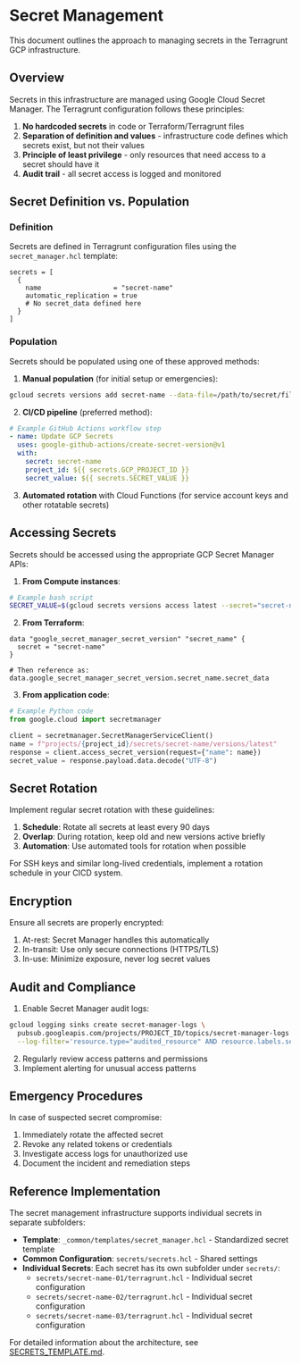 # Secret Management

This document outlines the approach to managing secrets in the Terragrunt GCP infrastructure.

## Overview

Secrets in this infrastructure are managed using Google Cloud Secret Manager. The Terragrunt configuration follows these principles:

1. **No hardcoded secrets** in code or Terraform/Terragrunt files
2. **Separation of definition and values** - infrastructure code defines which secrets exist, but not their values
3. **Principle of least privilege** - only resources that need access to a secret should have it
4. **Audit trail** - all secret access is logged and monitored

## Secret Definition vs. Population

### Definition

Secrets are defined in Terragrunt configuration files using the `secret_manager.hcl` template:

```hcl
secrets = [
  {
    name                  = "secret-name"
    automatic_replication = true
    # No secret_data defined here
  }
]
```

### Population

Secrets should be populated using one of these approved methods:

1. **Manual population** (for initial setup or emergencies):
```bash
gcloud secrets versions add secret-name --data-file=/path/to/secret/file
```

2. **CI/CD pipeline** (preferred method):
```yaml
# Example GitHub Actions workflow step
- name: Update GCP Secrets
  uses: google-github-actions/create-secret-version@v1
  with:
    secret: secret-name
    project_id: ${{ secrets.GCP_PROJECT_ID }}
    secret_value: ${{ secrets.SECRET_VALUE }}
```

3. **Automated rotation** with Cloud Functions (for service account keys and other rotatable secrets)

## Accessing Secrets

Secrets should be accessed using the appropriate GCP Secret Manager APIs:

1. **From Compute instances**:
```bash
# Example bash script
SECRET_VALUE=$(gcloud secrets versions access latest --secret="secret-name")
```

2. **From Terraform**:
```hcl
data "google_secret_manager_secret_version" "secret_name" {
  secret = "secret-name"
}

# Then reference as: data.google_secret_manager_secret_version.secret_name.secret_data
```

3. **From application code**:
```python
# Example Python code
from google.cloud import secretmanager

client = secretmanager.SecretManagerServiceClient()
name = f"projects/{project_id}/secrets/secret-name/versions/latest"
response = client.access_secret_version(request={"name": name})
secret_value = response.payload.data.decode("UTF-8")
```

## Secret Rotation

Implement regular secret rotation with these guidelines:

1. **Schedule**: Rotate all secrets at least every 90 days
2. **Overlap**: During rotation, keep old and new versions active briefly
3. **Automation**: Use automated tools for rotation when possible

For SSH keys and similar long-lived credentials, implement a rotation schedule in your CICD system.

## Encryption

Ensure all secrets are properly encrypted:

1. At-rest: Secret Manager handles this automatically
2. In-transit: Use only secure connections (HTTPS/TLS)
3. In-use: Minimize exposure, never log secret values

## Audit and Compliance

1. Enable Secret Manager audit logs:
```bash
gcloud logging sinks create secret-manager-logs \
  pubsub.googleapis.com/projects/PROJECT_ID/topics/secret-manager-logs \
  --log-filter='resource.type="audited_resource" AND resource.labels.service="secretmanager.googleapis.com"'
```

2. Regularly review access patterns and permissions
3. Implement alerting for unusual access patterns

## Emergency Procedures

In case of suspected secret compromise:

1. Immediately rotate the affected secret
2. Revoke any related tokens or credentials
3. Investigate access logs for unauthorized use
4. Document the incident and remediation steps

## Reference Implementation

The secret management infrastructure supports individual secrets in separate subfolders:

- **Template**: `_common/templates/secret_manager.hcl` - Standardized secret template
- **Common Configuration**: `secrets/secrets.hcl` - Shared settings
- **Individual Secrets**: Each secret has its own subfolder under `secrets/`:
  - `secrets/secret-name-01/terragrunt.hcl` - Individual secret configuration
  - `secrets/secret-name-02/terragrunt.hcl` - Individual secret configuration
  - `secrets/secret-name-03/terragrunt.hcl` - Individual secret configuration

For detailed information about the architecture, see [SECRETS_TEMPLATE.md](SECRETS_TEMPLATE.md).
